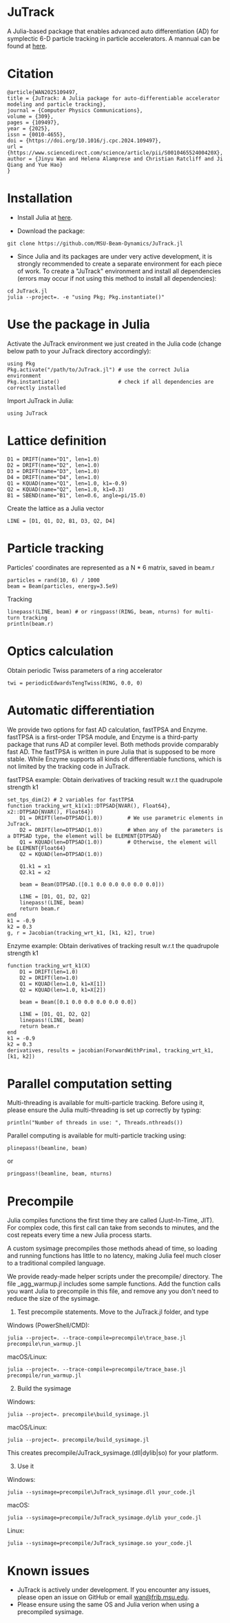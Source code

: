 # JuTrack

A Julia-based package that enables advanced auto differentiation (AD) for symplectic 6-D particle tracking in particle accelerators.
A mannual can be found at [here](docs/JuTrack_manual.pdf).

# Citation
```
@article{WAN2025109497,
title = {JuTrack: A Julia package for auto-differentiable accelerator modeling and particle tracking},
journal = {Computer Physics Communications},
volume = {309},
pages = {109497},
year = {2025},
issn = {0010-4655},
doi = {https://doi.org/10.1016/j.cpc.2024.109497},
url = {https://www.sciencedirect.com/science/article/pii/S001046552400420X},
author = {Jinyu Wan and Helena Alamprese and Christian Ratcliff and Ji Qiang and Yue Hao}
}
```

# Installation

* Install Julia at [here](https://julialang.org/downloads/oldreleases/).

* Download the package:
```
git clone https://github.com/MSU-Beam-Dynamics/JuTrack.jl
```

* Since Julia and its packages are under very active development, it is strongly recommended to create a separate environment for each piece of work.
To create a "JuTrack" environment and install all dependencies (errors may occur if not using this method to install all dependencies):
```
cd JuTrack.jl
julia --project=. -e "using Pkg; Pkg.instantiate()"
```

# Use the package in Julia
Activate the JuTrack environment we just created in the Julia code (change below path to your JuTrack directory accordingly):
```
using Pkg
Pkg.activate("/path/to/JuTrack.jl") # use the correct Julia environment
Pkg.instantiate()                   # check if all dependencies are correctly installed
```

Import JuTrack in Julia:
```
using JuTrack
```

# Lattice definition
```
D1 = DRIFT(name="D1", len=1.0)
D2 = DRIFT(name="D2", len=1.0)
D3 = DRIFT(name="D3", len=1.0)
D4 = DRIFT(name="D4", len=1.0)
Q1 = KQUAD(name="Q1", len=1.0, k1=-0.9) 
Q2 = KQUAD(name="Q2", len=1.0, k1=0.3)
B1 = SBEND(name="B1", len=0.6, angle=pi/15.0)
```
Create the lattice as a Julia vector
```
LINE = [D1, Q1, D2, B1, D3, Q2, D4]
```

# Particle tracking
Particles' coordinates are represented as a N * 6 matrix, saved in beam.r
```
particles = rand(10, 6) / 1000
beam = Beam(particles, energy=3.5e9)
```

Tracking
```
linepass!(LINE, beam) # or ringpass!(RING, beam, nturns) for multi-turn tracking
println(beam.r) 
```

# Optics calculation
Obtain periodic Twiss parameters of a ring accelerator
```
twi = periodicEdwardsTengTwiss(RING, 0.0, 0)
```

# Automatic differentiation
We provide two options for fast AD calculation, fastTPSA and Enzyme. fastTPSA is a first-order TPSA module, and Enzyme is a third-party package that runs AD at compiler level. Both methods provide comparably fast AD. The fastTPSA is written in pure Julia that is supposed to be more stable. While Enzyme supports all kinds of differentiable functions, which is not limited by the tracking code in JuTrack.

fastTPSA example:
Obtain derivatives of tracking result w.r.t the quadrupole strength k1
```
set_tps_dim(2) # 2 variables for fastTPSA
function tracking_wrt_k1(x1::DTPSAD{NVAR(), Float64}, x2::DTPSAD{NVAR(), Float64})
    D1 = DRIFT(len=DTPSAD(1.0))        # We use parametric elements in JuTrack.  
    D2 = DRIFT(len=DTPSAD(1.0))        # When any of the parameters is a DTPSAD type, the element will be ELEMENT{DTPSAD}
    Q1 = KQUAD(len=DTPSAD(1.0))        # Otherwise, the element will be ELEMENT{Float64}
    Q2 = KQUAD(len=DTPSAD(1.0))

    Q1.k1 = x1
    Q2.k1 = x2

    beam = Beam(DTPSAD.([0.1 0.0 0.0 0.0 0.0 0.0]))

    LINE = [D1, Q1, D2, Q2] 
    linepass!(LINE, beam)
    return beam.r
end
k1 = -0.9
k2 = 0.3
g, r = Jacobian(tracking_wrt_k1, [k1, k2], true)
```

Enzyme example:
Obtain derivatives of tracking result w.r.t the quadrupole strength k1
```
function tracking_wrt_k1(X)
    D1 = DRIFT(len=1.0)
    D2 = DRIFT(len=1.0)
    Q1 = KQUAD(len=1.0, k1=X[1]) 
    Q2 = KQUAD(len=1.0, k1=X[2])

    beam = Beam([0.1 0.0 0.0 0.0 0.0 0.0])

    LINE = [D1, Q1, D2, Q2] 
    linepass!(LINE, beam)
    return beam.r
end
k1 = -0.9
k2 = 0.3
derivatives, results = jacobian(ForwardWithPrimal, tracking_wrt_k1, [k1, k2])
```

# Parallel computation setting
Multi-threading is available for multi-particle tracking. 
Before using it, please ensure the Julia multi-threading is set up correctly by typing:
```
println("Number of threads in use: ", Threads.nthreads())
```

Parallel computing is available for multi-particle tracking using:
```
plinepass!(beamline, beam)
```
or 
```
pringpass!(beamline, beam, nturns)
```

# Precompile
Julia compiles functions the first time they are called (Just-In-Time, JIT). For complex code, this first call can take from seconds to minutes, and the cost repeats every time a new Julia process starts.

A custom sysimage precompiles those methods ahead of time, so loading and running functions has little to no latency, making Julia feel much closer to a traditional compiled language.

We provide ready-made helper scripts under the precompile/ directory. The file _agg_warmup.jl includes some sample functions. Add the function calls you want Julia to precompile in this file, and remove any you don't need to reduce the size of the sysimage.

1) Test precompile statements. Move to the JuTrack.jl folder, and type

Windows (PowerShell/CMD):
```
julia --project=. --trace-compile=precompile\trace_base.jl precompile\run_warmup.jl
```

macOS/Linux:
```
julia --project=. --trace-compile=precompile/trace_base.jl precompile/run_warmup.jl
```


2) Build the sysimage

Windows:
```
julia --project=. precompile\build_sysimage.jl
```

macOS/Linux:
```
julia --project=. precompile/build_sysimage.jl
```

This creates precompile/JuTrack_sysimage.(dll|dylib|so) for your platform.

3) Use it

Windows:
```
julia --sysimage=precompile\JuTrack_sysimage.dll your_code.jl
```

macOS:
```
julia --sysimage=precompile/JuTrack_sysimage.dylib your_code.jl
```

Linux:
```
julia --sysimage=precompile/JuTrack_sysimage.so your_code.jl
```

# Known issues
* JuTrack is actively under development. If you encounter any issues, please open an issue on GitHub or email wan@frib.msu.edu.
* Please ensure using the same OS and Julia verion when using a precompiled sysimage.